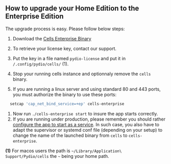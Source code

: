 
## How to upgrade your Home Edition to the Enterprise Edition

The upgrade process is easy. Please follow below steps:

1. Download the [Cells Enterprise Binary](https://pydio.com/)
2. To retrieve your license key, contact our support.
3. Put the key in a file named `pydio-license` and put it in `/.config/pydio/cells/` (1).
4. Stop your running cells instance and optionnaly remove the `cells` binary.

5. If you are running a linux server and using standard 80 and 443 ports, you must authorize the binary to use these ports:

```sh
  setcap 'cap_net_bind_service=+ep' cells-enterprise
```

1. Now run `./cells-enterprise start` to insure the app starts correctly.
1. If you are running under production, please remember you should rather [configure the app to start as a service](https://pydio.com/en/docs/cells/v1/launching-cells-service). In such case, you also have to adapt the supervisor or systemd conf file (depending on your setup) to change the name of the launched binary from `cells` to `cells-enterprise`.

__(1)__ For macos users the path is `~/Library/Application\ Support/Pydio/cells` the `~` being your home path.
